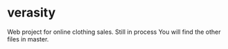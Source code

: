 # verasity
Web project for online clothing sales. Still in process
You will find the other files in master.
